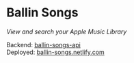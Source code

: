# Ballin Songs
*View and search your Apple Music Library*

Backend: [ballin-songs-api][0]
<br>
Deployed: [ballin-songs.netlify.com][1]

[0]: https://github.com/JBallin/ballin-songs-api
[1]: https://ballin-songs.netlify.com
